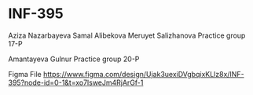 # INF-395

Aziza Nazarbayeva 
Samal Alibekova
Meruyet Salizhanova
Practice group 17-P

Amantayeva Gulnur 
Practice group 20-P

Figma File https://www.figma.com/design/Ujak3uexiDVgbqixKLlz8x/INF-395?node-id=0-1&t=xo7lsweJm4RjArGf-1 
